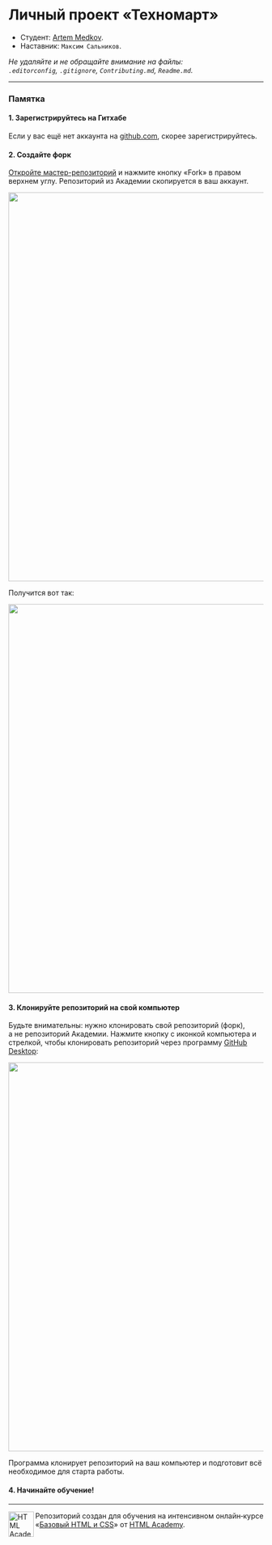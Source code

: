 # Личный проект «Техномарт»

* Студент: [Artem Medkov](https://up.htmlacademy.ru/htmlcss/16/user/340977).
* Наставник: `Максим Сальников`.

_Не удаляйте и не обращайте внимание на файлы:_<br>
_`.editorconfig`, `.gitignore`, `Contributing.md`, `Readme.md`._

---

### Памятка

#### 1. Зарегистрируйтесь на Гитхабе

Если у вас ещё нет аккаунта на [github.com](https://github.com/join), скорее зарегистрируйтесь.

#### 2. Создайте форк

[Откройте мастер-репозиторий](https://github.com/htmlacademy-htmlcss/340977-technomart) и нажмите кнопку «Fork» в правом верхнем углу. Репозиторий из Академии скопируется в ваш аккаунт.

<img width="769" alt="" src="https://cloud.githubusercontent.com/assets/10909/12391960/7a6d69bc-bdfc-11e5-907b-2d492ab975bc.jpg">

Получится вот так:

<img width="769" alt="" src="https://cloud.githubusercontent.com/assets/10909/12391959/7a69a0de-bdfc-11e5-9d47-d9e7197b3a20.jpg">

#### 3. Клонируйте репозиторий на свой компьютер

Будьте внимательны: нужно клонировать свой репозиторий (форк), а не репозиторий Академии. Нажмите кнопку с иконкой компьютера и стрелкой, чтобы клонировать репозиторий через программу [GitHub Desktop](https://desktop.github.com):

<img width="769" alt="" src="https://cloud.githubusercontent.com/assets/10909/12391902/17d49924-bdfc-11e5-8864-05fbcbddbb90.jpg">

Программа клонирует репозиторий на ваш компьютер и подготовит всё необходимое для старта работы.

#### 4. Начинайте обучение!

---

<a href="https://htmlacademy.ru/intensive/htmlcss"><img align="left" width="50" height="50" alt="HTML Academy" src="https://up.htmlacademy.ru/static/img/intensive/htmlcss/logo-for-github.svg"></a>

Репозиторий создан для обучения на интенсивном онлайн‑курсе «[Базовый HTML и CSS](https://htmlacademy.ru/intensive/htmlcss)» от [HTML Academy](https://htmlacademy.ru).
